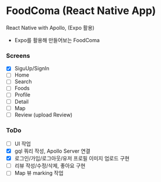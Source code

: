 # FoodComa (React Native App)

React Native with Apollo, (Expo 활용)

- Expo를 활용해 만들어보는 FoodComa

### Screens

- [x] SiguUp/SignIn
- [ ] Home
- [ ] Search
- [ ] Foods
- [ ] Profile
- [ ] Detail
- [ ] Map
- [ ] Review (upload Review)

### ToDo

- [ ] UI 작업
- [x] gql 쿼리 작성, Apollo Server 연결
- [x] 로그인/가입/로그아웃/유저 프로필 이미지 업로드 구현
- [ ] 리뷰 작성/수정/삭제, 좋아요 구현
- [ ] Map 뷰 marking 작업
